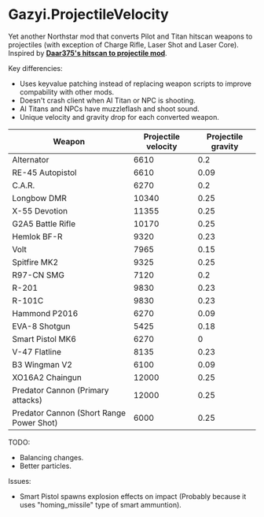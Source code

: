 # Gazyi.ProjectileVelocity
Yet another Northstar mod that converts Pilot and Titan hitscan weapons to projectiles (with exception of Charge Rifle, Laser Shot and Laser Core). Inspired by [**Daar375's hitscan to projectile mod**](https://github.com/Daar375/Daar375ModularBalancePatch/tree/main/Daar375.HitscanToProjectile).

Key differencies:
- Uses keyvalue patching instead of replacing weapon scripts to improve compability with other mods.
- Doesn't crash client when AI Titan or NPC is shooting.
- AI Titans and NPCs have muzzleflash and shoot sound.
- Unique velocity and gravity drop for each converted weapon.

| Weapon  | Projectile velocity | Projectile gravity |
| ------------- | ------------- | ------------- |
| Alternator | 6610 | 0.2 |
| RE-45 Autopistol | 6610 | 0.09 |
| C.A.R. | 6270 | 0.2 |
| Longbow DMR | 10340 | 0.25 |
| X-55 Devotion | 11355 | 0.25 |
| G2A5 Battle Rifle | 10170 | 0.25 |
| Hemlok BF-R | 9320 | 0.23 |
| Volt | 7965 | 0.15 |
| Spitfire MK2 | 9325 | 0.25 |
| R97-CN SMG | 7120 | 0.2 |
| R-201 | 9830 | 0.23 |
| R-101C | 9830 | 0.23 |
| Hammond P2016 | 6270 | 0.09 |
| EVA-8 Shotgun | 5425 | 0.18 |
| Smart Pistol MK6 | 6270 | 0 |
| V-47 Flatline | 8135 | 0.23 |
| B3 Wingman V2 | 6100 | 0.09 |
| XO16A2 Chaingun | 12000 | 0.25 |
| Predator Cannon (Primary attacks) | 12000 | 0.25 |
| Predator Cannon (Short Range Power Shot) | 6000 | 0.25 |

TODO:
- Balancing changes.
- Better particles.

Issues:
- Smart Pistol spawns explosion effects on impact (Probably because it uses "homing_missile" type of smart ammuntion).
